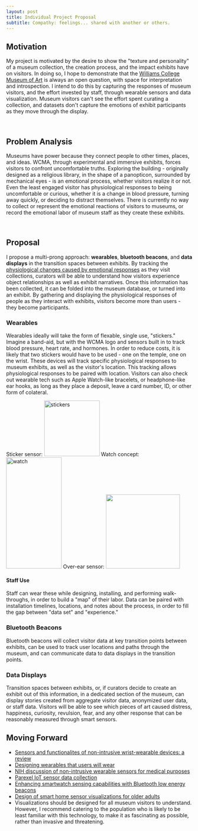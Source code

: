 ```yaml
---
layout: post
title: Individual Project Proposal
subtitle: Compathy: feelings... shared with another or others.
---
```

## Motivation

My project is motivated by the desire to show the "texture and personality" of a museum collection, the creation process, and the impact exhibits have on visitors. In doing so, I hope to demonstrate that the [Williams College Museum of Art](https://wcma.williams.edu/) is always an open question, with space for interpretation and introspection. I intend to do this by capturing the responses of museum visitors, and the effort invested by staff, through wearable sensors and data visualization. Museum visitors can't see the effort spent curating a collection, and datasets don't capture the emotions of exhibit participants as they move through the display. 

<br/>

## Problem Analysis

Museums have power because they connect people to other times, places, and ideas. WCMA, through experimental and immersive exhibits, forces visitors to confront uncomfortable truths. Exploring the building - originally designed as a religious library, in the shape of a panopticon, surrounded by mechanical eyes - is an emotional process, whether visitors realize it or not. Even the least engaged visitor has physiological responses to being uncomfortable or curious, whether it is a change in blood pressure, turning away quickly, or deciding to distract themselves. There is currently no way to collect or represent the emotional reactions of visitors to museums, or record the emotional labor of museum staff as they create these exhibits. 

<br/>

## Proposal

I propose a multi-prong approach: **wearables**, **bluetooth beacons**, and **data displays** in the transition spaces between exhibits. By tracking the [physiological changes caused by emotional responses](https://www.ncbi.nlm.nih.gov/books/NBK10829/) as they visit collections, curators will be able to understand how visitors experience object relationships as well as exhibit narratives. Once this information has been collected, it can be folded into the museum database, or turned into an exhibit. By gathering and displaying the physiological responses of people as they interact with exhibits, visitors become more than users - they become participants. 

### Wearables

Wearables ideally will take the form of flexable, single use, "stickers." Imagine a band-aid, but with the WCMA logo and sensors built in to track blood pressure, heart rate, and hormones. In order to reduce costs, it is likely that two stickers would have to be used - one on the temple, one on the wrist. These devices will track specific physiological responses to museum exhibits, as well as the visitor's location. This tracking allows physiological responses to be paired with location. Visitors can also check out wearable tech such as Apple Watch-like bracelets, or headphone-like ear hooks, as long as they place a deposit, leave a card number, ID, or other form of colateral. 

Sticker sensor: <img src="https://github.com/londonmeanswild/CS376/blob/master/CSCI376/project-proposal-stickers.png" alt="stickers" width="150" height="150"> Watch concept: <img src="https://github.com/londonmeanswild/CS376/raw/master/CSCI376/project-proposal-watch.png" alt="watch" width="150" height="300"> Over-ear sensor: <img src="https://github.com/londonmeanswild/CS376/raw/master/CSCI376/project-proposal-sensor-1.png" width="200" height="200"> <br/>

#### Staff Use

Staff can wear these while designing, installing, and performing walk-throughs, in order to build a "map" of their labor. Data can be paired with installation timelines, locations, and notes about the process, in order to fill the gap between "data set" and "experience."

### Bluetooth Beacons

Bluetooth beacons will collect visitor data at key transition points between exhibits, can be used to track user locations and paths through the museum, and can communicate data to data displays in the transition points. 

### Data Displays

Transition spaces between exhibits, or, if curators decide to create an exhibit out of this information, in a dedicated section of the museum, can display stories created from aggregate visitor data, anonymized user data, or staff data. Visitors will be able to see which pieces of art caused distress, happiness, curiosity, revulsion, fear, and any other response that can be reasonably measured through smart sensors. 

## Moving Forward

* [Sensors and functionalites of non-intrusive wrist-wearable devices: a review](http://www.mdpi.com/1424-8220/18/6/1714/htm)
* [Designing wearables that users will wear](http://journals.sagepub.com/doi/full/10.1177/1064804617747254)
* [NIH discussion of non-intrusive wearable sensors for medical purposes](https://www.ncbi.nlm.nih.gov/pmc/articles/PMC3354997/)
* [Parexel IoT sensor data collection](https://hitinfrastructure.com/news/healthcare-iot-sensor-solution-remotely-collects-wearable-data)
* [Enhancing smartwatch sensing capabilities with Bluetooth low energy beacons](https://www.ncbi.nlm.nih.gov/pmc/articles/PMC5492220/)
* [Design of smart home sensor visualizations for older adults](https://www.ncbi.nlm.nih.gov/pubmed/25267608)
* Visualizations should be designed for all museum visitors to understand. However, I recommend catering to the population who is likely to be least familiar with this technology, to make it as fascinating as possible, rather than invasive and threatening. 

